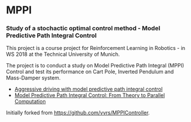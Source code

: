 # MPPI

### Study of a stochactic optimal control method - Model Predictive Path Integral Control 

This project is a course project for Reinforcement Learning in Robotics - in WS 2018 at the Technical University of Munich. 

The project is to conduct a study on Model Predictive Path Integral (MPPI) Control and test its performance on Cart Pole, Inverted Pendulum and Mass-Damper system.
- [Aggressive driving with model predictive path integral control](https://ieeexplore.ieee.org/document/7487277/)
- [Model Predictive Path Integral Control: From Theory to Parallel Computation](https://arc.aiaa.org/doi/abs/10.2514/1.G001921)

Initially forked from https://github.com/vvrs/MPPIController.
